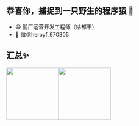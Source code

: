 

<!--
**heroyf/heroyf** is a ✨ _special_ ✨ repository because its `README.md` (this file) appears on your GitHub profile.

Here are some ideas to get you started:

- 🔭 I’m currently working on ...
- 🌱 I’m currently learning ...
- 👯 I’m looking to collaborate on ...
- 🤔 I’m looking for help with ...
- 💬 Ask me about ...
- 📫 How to reach me: ...
- 😄 Pronouns: ...
- ⚡ Fun fact: ...
-->

##  恭喜你，捕捉到一只野生的程序猿 👋
- 😄 鹅厂运营开发工程师（啥都干）
- 🌱 微信heroyf_970305

## 汇总✨

<img align="" height="137px" src="https://github-readme-stats.vercel.app/api?username=heroyf&hide_title=true&hide_border=true&show_icons=true&include_all_commits=true&line_height=21&bg_color=0,EC6C6C,FFD479,FFFC79,73FA79&theme=graywhite&locale=cn" /><img align="" height="137px" src="https://github-readme-stats.vercel.app/api/top-langs/?username=heroyf&hide_title=true&hide_border=true&layout=compact&bg_color=0,73FA79,73FDFF,D783FF&theme=graywhite&locale=cn" />
